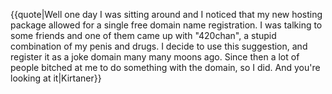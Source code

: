 {{quote|Well one day I was sitting around and I noticed that my new hosting package allowed for a single free domain name registration. I was talking to some friends and one of them came up with "420chan", a stupid combination of my penis and drugs. I decide to use this suggestion, and register it as a joke domain many many moons ago. Since then a lot of people bitched at me to do something with the domain, so I did. And you're looking at it|Kirtaner}}

